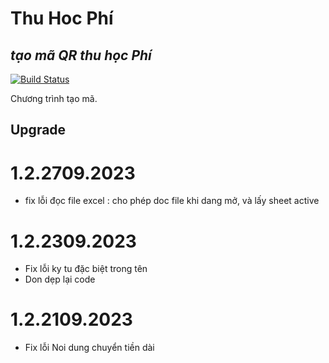 # Thu Hoc Phí
## _tạo mã QR thu học Phí_

[![Build Status](https://travis-ci.org/joemccann/dillinger.svg?branch=master)](https://travis-ci.org/joemccann/dillinger)

Chương trình tạo mã.

## Upgrade

# 1.2.2709.2023
- fix lỗi đọc file excel : cho phép doc file khi dang mở, và lấy sheet active


# 1.2.2309.2023
- Fix lỗi ky tu đặc biệt trong tên
- Don dẹp lại code

# 1.2.2109.2023
- Fix lỗi Noi dung chuyển tiền dài

